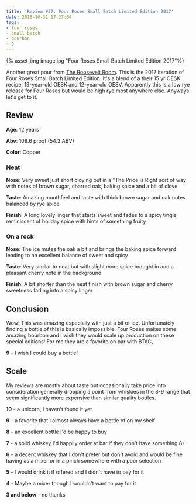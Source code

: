 ```yaml
---
title: 'Review #37: Four Roses Small Batch Limited Edition 2017'
date: 2018-10-31 17:27:04
tags:
- four roses
- small batch
- bourbon
- 9
---
```


{% asset_img image.jpg "Four Roses Small Batch Limited Edition 2017"%}

Another great pour from [The Roosevelt Room](https://www.instagram.com/rooseveltroomatx/?hl=en). This is the 2017 iteration of Four Roses Small Batch Limited Edition. It's a blend of a their 15 yr OESK recipe, 13-year-old OESK and 12-year-old OESV. Apparently this is a low rye release for Four Roses but would be high rye most anywhere else. Anyways let's get to it.

## Review
**Age**: 12 years

**Abv**: 108.6 proof (54.3 ABV)

**Color**: Copper

### Neat
**Nose**:  Very sweet just short cloying but in a "The Price is Right
 sort of way with notes of brown sugar, charred oak, baking spice and a bit of clove

**Taste**: Amazing mouthfeel and taste with thick brown sugar and oak notes balanced by rye spice

**Finish**: A long lovely linger that starts sweet and fades to a spicy tingle reminiscent of holiday spice with hints of something fruity


### On a rock
**Nose**: The ice mutes the oak a bit and brings the baking spice forward leading to an excellent balance of sweet and spicy

**Taste**: Very similar to neat but with slight more spice brought in and a pleasant cherry note in the background

**Finish**: A bit shorter than the neat finish with brown sugar and cherry sweetness fading into a spicy linger


## Conclusion
Wow! This was amazing especially with just a bit of ice. Unfortunately finding a bottle of this is basically impossible. Four Roses makes some amazing bourbon and I wish they would scale up production on these special editions! For me they are a favorite on par with BTAC,

**9** - I wish I could buy a bottle!

## Scale
My reviews are mostly about taste but occasionally take price into consideration generally dropping a point from whiskies in the 8-9 range that seem significantly more expensive than similar quality bottles.

**10** - a unicorn, I haven't found it yet

**9** - a favorite that I almost always have a bottle of on my shelf

**8** - an excellent bottle I'd be happy to buy

**7** - a solid whiskey I'd happily order at bar if they don't have something 8+

**6** - a decent whiskey that I don't prefer but don't avoid and would be fine having as a mixer or in a pinch somewhere with a poor selection

**5** - I would drink it if offered and I didn't have to pay for it

**4** - Maybe a mixer though I wouldn't want to pay for it

**3 and below** - no thanks 
